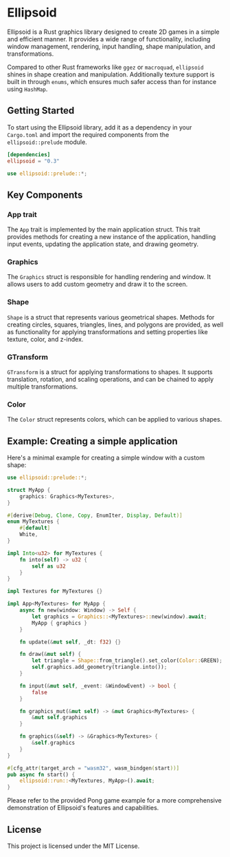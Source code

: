 # Ellipsoid

Ellipsoid is a Rust graphics library designed to create 2D games in a simple and efficient manner. It provides a wide range of functionality, including window management, rendering, input handling, shape manipulation, and transformations.

Compared to other Rust frameworks like `ggez` or `macroquad`, `ellipsoid` shines in shape creation and manipulation. Additionally texture support is built in through `enums`, which ensures much safer access than for instance using `HashMap`.

## Getting Started

To start using the Ellipsoid library, add it as a dependency in your `Cargo.toml` and import the required components from the `ellipsoid::prelude` module.

```toml
[dependencies]
ellipsoid = "0.3"
```

```rust
use ellipsoid::prelude::*;
```

## Key Components

### App trait

The `App` trait is implemented by the main application struct. This trait provides methods for creating a new instance of the application, handling input events, updating the application state, and drawing geometry.

### Graphics

The `Graphics` struct is responsible for handling rendering and window. It allows users to add custom geometry and draw it to the screen.

### Shape

`Shape` is a struct that represents various geometrical shapes. Methods for creating circles, squares, triangles, lines, and polygons are provided, as well as functionality for applying transformations and setting properties like texture, color, and z-index.

### GTransform

`GTransform` is a struct for applying transformations to shapes. It supports translation, rotation, and scaling operations, and can be chained to apply multiple transformations.

### Color

The `Color` struct represents colors, which can be applied to various shapes.

## Example: Creating a simple application

Here's a minimal example for creating a simple window with a custom shape:

```rust
use ellipsoid::prelude::*;

struct MyApp {
    graphics: Graphics<MyTextures>,
}

#[derive(Debug, Clone, Copy, EnumIter, Display, Default)]
enum MyTextures {
    #[default]
    White,
}

impl Into<u32> for MyTextures {
    fn into(self) -> u32 {
        self as u32
    }
}

impl Textures for MyTextures {}

impl App<MyTextures> for MyApp {
    async fn new(window: Window) -> Self {
        let graphics = Graphics::<MyTextures>::new(window).await;
        MyApp { graphics }
    }

    fn update(&mut self, _dt: f32) {}

    fn draw(&mut self) {
        let triangle = Shape::from_triangle().set_color(Color::GREEN);
        self.graphics.add_geometry(triangle.into());
    }

    fn input(&mut self, _event: &WindowEvent) -> bool {
        false
    }

    fn graphics_mut(&mut self) -> &mut Graphics<MyTextures> {
        &mut self.graphics
    }

    fn graphics(&self) -> &Graphics<MyTextures> {
        &self.graphics
    }
}

#[cfg_attr(target_arch = "wasm32", wasm_bindgen(start))]
pub async fn start() {
    ellipsoid::run::<MyTextures, MyApp>().await;
}
```

Please refer to the provided Pong game example for a more comprehensive demonstration of Ellipsoid's features and capabilities.

## License
This project is licensed under the MIT License.